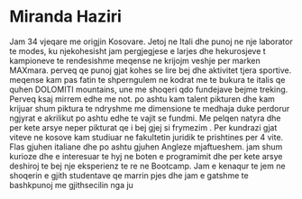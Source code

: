 # Miranda Haziri

Jam 34 vjeqare me origjin Kosovare. Jetoj ne Itali dhe punoj ne nje laborator te modes, ku njekohesisht jam pergjegjese e larjes dhe hekurosjeve t kampioneve te rendesishme meqense ne krijojm veshje per marken MAXmara. perveq qe punoj gjat kohes se lire bej dhe aktivitet tjera sportive. meqense kam pas fatin te shperngulem ne kodrat me te bukura te italis qe quhen DOLOMITI mountains, une me shoqeri qdo fundejave bejme treking. Perveq ksaj mirrem edhe me not. po ashtu kam talent pikturen dhe kam krijuar shum piktura te ndryshme me dimensione te medhaja duke perdorur ngjyrat e akrilikut po ashtu edhe te vajit se fundmi. Me pelqen natyra dhe per kete arsye neper pikturat qe i bej gjej si frymezim . Per kundrazi gjat viteve ne kosove kam studiuar ne fakultetin juridik te prishtines per 4 vite. Flas gjuhen italiane dhe po ashtu gjuhen Angleze mjaftueshem. jam shum kurioze dhe e interesuar te hyj ne boten e programimit dhe per kete arsye deshiroj te bej nje eksperienz te re ne Bootcamp. Jam e kenaqur te jem ne shoqerin e gjith studentave qe marrin pjes dhe jam e gatshme te bashkpunoj me gjithsecilin nga ju                 